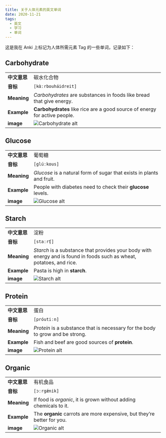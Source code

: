 ```yaml
---
title: 关于人体元素的英文单词
date: 2020-11-21
tags:
  - 英文
  - 学习
  - 单词
---
```


这是我在 Anki 上标记为人体所需元素 Tag 的一些单词，记录如下：

## Carbohydrate

|              |                                                                               |
| ------------ | ----------------------------------------------------------------------------- |
| **中文意思** | 碳水化合物                                                                    |
| **音标**     | `[kὰːrbouháidreit]`                                                           |
| **Meaning**  | <i>Carbohydrates</i> are substances in foods like bread that give energy.     |
| **Example**  | <b>Carbohydrates</b> like rice are a good source of energy for active people. |
| **image**    | ![Carbohydrate alt](https://ankiuser.net/study/media/09_1365.jpg)             |

## Glucose

|              |                                                                            |
| ------------ | -------------------------------------------------------------------------- |
| **中文意思** | 葡萄糖                                                                     |
| **音标**     | `[glúːkous]`                                                               |
| **Meaning**  | <i>Glucose</i> is a natural form of sugar that exists in plants and fruit. |
| **Example**  | People with diabetes need to check their <b>glucose</b> levels.            |
| **image**    | ![Glucose alt](https://ankiuser.net/study/media/08_1947.jpg)               |

## Starch

|              |                                                                                                                           |
| ------------ | ------------------------------------------------------------------------------------------------------------------------- |
| **中文意思** | 淀粉                                                                                                                      |
| **音标**     | `[staːrʧ]`                                                                                                                |
| **Meaning**  | <i>Starch</i> is a substance that provides your body with energy and is found in foods such as wheat, potatoes, and rice. |
| **Example**  | Pasta is high in <b>starch</b>.                                                                                           |
| **image**    | ![Starch alt](https://ankiuser.net/study/media/08_1959.jpg)                                                               |

## Protein

|              |                                                                                     |
| ------------ | ----------------------------------------------------------------------------------- |
| **中文意思** | 蛋白                                                                                |
| **音标**     | `[próutiːn]`                                                                        |
| **Meaning**  | <i>Protein</i> is a substance that is necessary for the body to grow and be strong. |
| **Example**  | Fish and beef are good sources of <b>protein</b>.                                   |
| **image**    | ![Protein alt](https://ankiuser.net/study/media/13_2653.jpg)                        |

## Organic

|              |                                                                            |
| ------------ | -------------------------------------------------------------------------- |
| **中文意思** | 有机食品                                                                   |
| **音标**     | `[ɔːrgǽnik]`                                                               |
| **Meaning**  | If food is <i>organic</i>, it is grown without adding chemicals to it.     |
| **Example**  | The <b>organic</b> carrots are more expensive, but they’re better for you. |
| **image**    | ![Organic alt](https://ankiuser.net/study/media/30_2989.jpg)               |
